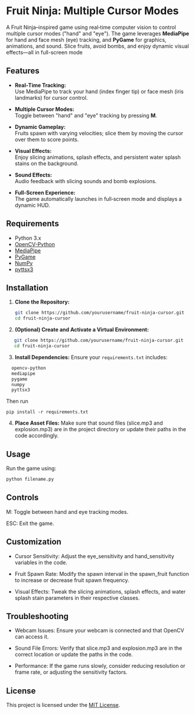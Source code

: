 # Fruit Ninja: Multiple Cursor Modes

A Fruit Ninja–inspired game using real‑time computer vision to control multiple cursor modes ("hand" and "eye"). The game leverages **MediaPipe** for hand and face mesh (eye) tracking, and **PyGame** for graphics, animations, and sound. Slice fruits, avoid bombs, and enjoy dynamic visual effects—all in full-screen mode

## Features

- **Real‑Time Tracking:**  
  Use MediaPipe to track your hand (index finger tip) or face mesh (iris landmarks) for cursor control.
  
- **Multiple Cursor Modes:**  
  Toggle between "hand" and "eye" tracking by pressing **M**.
  
- **Dynamic Gameplay:**  
  Fruits spawn with varying velocities; slice them by moving the cursor over them to score points.
  
- **Visual Effects:**  
  Enjoy slicing animations, splash effects, and persistent water splash stains on the background.
  
- **Sound Effects:**  
  Audio feedback with slicing sounds and bomb explosions.
  
- **Full‑Screen Experience:**  
  The game automatically launches in full‑screen mode and displays a dynamic HUD.

## Requirements

- Python 3.x
- [OpenCV-Python](https://pypi.org/project/opencv-python/)
- [MediaPipe](https://pypi.org/project/mediapipe/)
- [PyGame](https://pypi.org/project/pygame/)
- [NumPy](https://pypi.org/project/numpy/)
- [pyttsx3](https://pypi.org/project/pyttsx3/)

## Installation

1. **Clone the Repository:**

   ```bash
   git clone https://github.com/yourusername/fruit-ninja-cursor.git
   cd fruit-ninja-cursor

2. **(Optional) Create and Activate a Virtual Environment:**

  ```bash
     git clone https://github.com/yourusername/fruit-ninja-cursor.git
     cd fruit-ninja-cursor
  ```
3. **Install Dependencies:**
   Ensure your `requirements.txt` includes:
```bash
  opencv-python
  mediapipe
  pygame
  numpy
  pyttsx3
 ```

Then run

`pip install -r requirements.txt`


4. **Place Asset Files:**
Make sure that sound files (slice.mp3 and explosion.mp3) are in the project directory or update their paths in the code accordingly.

## Usage

Run the game using:

```bash
python filename.py
```

## Controls
M: Toggle between hand and eye tracking modes.

ESC: Exit the game.

## Customization
- Cursor Sensitivity:
    Adjust the eye_sensitivity and hand_sensitivity variables in the code.

- Fruit Spawn Rate:
    Modify the spawn interval in the spawn_fruit function to increase or decrease fruit spawn frequency.

- Visual Effects:
    Tweak the slicing animations, splash effects, and water splash stain parameters in their respective classes.

## Troubleshooting
- Webcam Issues:
    Ensure your webcam is connected and that OpenCV can access it.

- Sound File Errors:
    Verify that slice.mp3 and explosion.mp3 are in the correct location or update the paths in the code.

- Performance:
    If the game runs slowly, consider reducing resolution or frame rate, or adjusting the sensitivity factors.

## License
This project is licensed under the [MIT License]().

